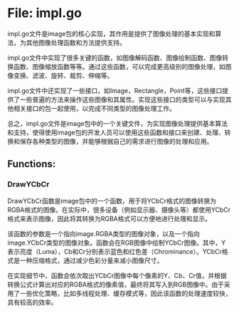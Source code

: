 # File: impl.go

impl.go文件是image包的核心实现，其作用是提供了图像处理的基本实现和算法，为其他图像处理函数和方法提供支持。

impl.go文件中实现了很多关键的函数，如图像解码函数、图像绘制函数、图像转换函数、图像缩放函数等等。通过这些函数，可以完成更高级别的图像处理，如图像变换、滤波、旋转、裁剪、伸缩等。

impl.go文件中还实现了一些接口，如Image，Rectangle，Point等，这些接口提供了一些普遍的方法来操作这些图像和其属性。实现这些接口的类型可以与实现其他相关接口的包一起使用，以完成不同类型的图像处理工作。

总之，impl.go文件是image包中的一个关键文件，为实现图像处理提供基本算法和支持，使得使用image包的开发人员可以使用这些函数和接口来创建、处理、转换和保存各种类型的图像，并能够根据自己的需求进行图像的处理和应用。

## Functions:

### DrawYCbCr

DrawYCbCr函数是image包中的一个函数，用于将YCbCr格式的图像转换为RGBA格式的图像。在实际中，很多设备（例如显示器、摄像头等）都使用YCbCr格式来表示图像，因此将其转换为RGBA格式可以方便地进行处理和显示。

该函数的参数是一个指向image.RGBA类型的图像对象，以及一个指向image.YCbCr类型的图像对象。函数会在RGB图像中绘制YCbCr图像。其中，Y表示亮度（Luma），Cb和Cr分别表示蓝色和红色差（Chrominance）。YCbCr格式是一种压缩格式，通过减少色彩分量来减小图像尺寸。

在实现细节中，函数会依次取出YCbCr图像中每个像素的Y、Cb、Cr值，并根据转换公式计算出对应的RGBA格式的像素值，最终将其写入到RGB图像中。由于采用了一些优化策略，比如多线程处理、缓存模式等，因此该函数的处理速度较快，具有较高的效率。



